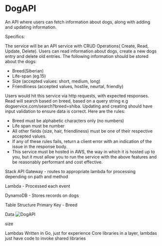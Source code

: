# DogAPI
An API where users can fetch information about dogs, along with adding and updating information.

Specifics:

The service will be an API service with CRUD Operations( Create, Read, Update, Delete). Users can read information about dogs, create a new dogs entry and delete old entries. The following information should be stored about the dogs:
- Breed(Siberian)
- Life-span (eg.15)
- Size (accepted values: short, medium, long)
- Friendliness (accepted values, hostile, neurtal, friendly)

Users would hit this service via http requests, with expected responses. Read will search based on breed, based on a query string e.g dogservice.com/search?breed=shiba.
Updating and creating should have input validation to ensure data is correct. Here are the rules:
- Breed must be alphabetic characters only (no numbers)
- Life span must be number 
- All other fields (size, hair, friendliness) must be one of their respective accepted values.
- If any of these rules fails, return a client error with an indication of the issue in the response body.
- This service must be hosted in AWS, the way in which it is hosted up to you, but it must allow you to run the service with the above features and be reasonably performant and cost effective.


Stack
API Gateway - routes to appropriate lambda for processing depending on path and method

Lambda - Processed each event

DynamoDB - Stores records on dogs


Table Structure
Primary Key - Breed

Data 
![DogAPI](https://user-images.githubusercontent.com/19194352/123122836-5840ac80-d414-11eb-9217-c3075cd9c493.PNG)

size

Lambdas
Written in Go, just for experience
Core libraries in a layer, lambdas just have code to invoke shared libraries
